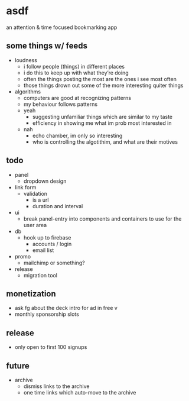 # asdf
an attention & time focused bookmarking app

## some things w/ feeds
- loudness
  - i follow people (things) in different places
  - i do this to keep up with what they’re doing
  - often the things posting the most are the ones i see most often
  - those things drown out some of the more interesting quiter things
- algorithms
  - computers are good at recognizing patterns
  - my behaviour follows patterns
  - yeah
    - suggesting unfamiliar things which are similar to my taste
    - efficiency in showing me what im prob most interested in
  - nah
    - echo chamber, im only so interesting
    - who is controlling the algotithim, and what are their motives

## todo
- panel
  - dropdown design
- link form
  - validation
    - is a url
    - duration and interval
- ui
  - break panel-entry into components and containers
    to use for the user area
- db
  - hook up to firebase
    - accounts / login
    - email list
- promo
  - mailchimp or something?
- release
  - migration tool

## monetization
- ask fg about the deck intro for ad in free v
- monthly sponsorship slots

## release
- only open to first 100 signups


## future
- archive
  - dismiss links to the archive
  - one time links which auto-move to the archive